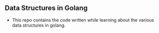 ## Data Structures in Golang

- This repo contains the code written while learning about the various data structures in golang.